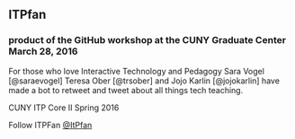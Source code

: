 ## ITPfan 

### product of the GitHub workshop at the CUNY Graduate Center March 28, 2016

For those who love Interactive Technology and Pedagogy
Sara Vogel [@saraevogel] Teresa Ober [@trsober] and Jojo Karlin [@jojokarlin]
have made a bot to retweet and tweet about all things tech teaching.

CUNY ITP Core II Spring 2016

Follow ITPFan [@ItPfan](https://twitter.com/ItPfan)